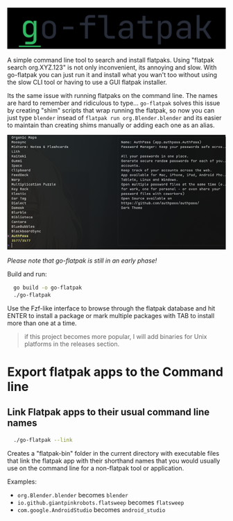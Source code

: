 ![preview image](assets/go-flatpak.png)

A simple command line tool to search and install flatpaks.
Using "flatpak search org.XYZ.123" is not only inconvenient, its annoying and slow.
With go-flatpak you can just run it and install what you wan't too without using the slow CLI tool
or having to use a GUI flatpak installer.

Its the same issue with running flatpaks on the command line. The names are hard to remember and ridiculous
to type... `go-flatpak` solves this issue by creating "shim" scripts that wrap running the flatpak, so now
you can just type `blender` insead of `flatpak run org.Blender.blender` and its easier to maintain than creating
shims manually or adding each one as an alias.

![preview image](assets/img.png)

<i>Please note that go-flatpak is still in an early phase!</i>

Build and run:
```sh
  go build -o go-flatpak
  ./go-flatpak
```

Use the Fzf-like interface to browse through the flatpak database and hit ENTER to install a package
or mark multiple packages with TAB to install more than one at a time.

> if this project becomes more popular, I will add binaries for Unix platforms in the releases section.

# Export flatpak apps to the Command line
## Link Flatpak apps to their usual command line names

```sh
  ./go-flatpak --link
```

Creates a "flatpak-bin" folder in the current directory with executable files that link the flatpak app
with their shorthand names that you would usually use on the command line for a non-flatpak tool or application.

Examples:
- `org.Blender.blender` becomes `blender`
- `io.github.giantpinkrobots.flatsweep` becomes `flatsweep`
- `com.google.AndroidStudio` becomes `android_studio`
